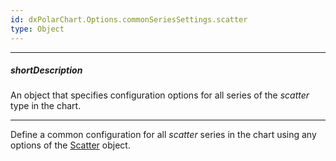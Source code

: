 ```yaml
---
id: dxPolarChart.Options.commonSeriesSettings.scatter
type: Object
---
```

---
##### shortDescription
An object that specifies configuration options for all series of the _scatter_ type in the chart.

---
Define a common configuration for all _scatter_ series in the chart using any options of the [Scatter](/api-reference/20%20Data%20Visualization%20Widgets/dxPolarChart/5%20Series%20Types/ScatterSeries '/Documentation/ApiReference/UI_Components/dxPolarChart/Series_Types/ScatterSeries/') object.